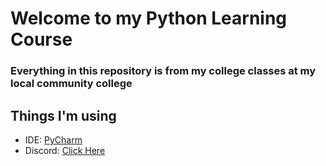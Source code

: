 # Welcome to my Python Learning Course

### Everything in this repository is from my college classes at my local community college

## Things I'm using
- IDE: [PyCharm](https://www.jetbrains.com/pycharm/)
- Discord: [Click Here](https://discord.gg/v9sfD3JNEH)